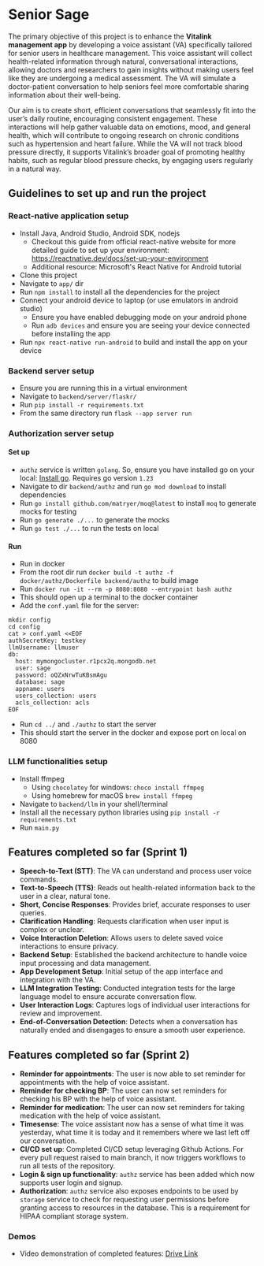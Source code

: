 # Senior Sage

The primary objective of this project is to enhance the **Vitalink management app** by developing a voice assistant (VA) specifically tailored for senior users in healthcare management. This voice assistant will collect health-related information through natural, conversational interactions, allowing doctors and researchers to gain insights without making users feel like they are undergoing a medical assessment. The VA will simulate a doctor-patient conversation to help seniors feel more comfortable sharing information about their well-being.

Our aim is to create short, efficient conversations that seamlessly fit into the user’s daily routine, encouraging consistent engagement. These interactions will help gather valuable data on emotions, mood, and general health, which will contribute to ongoing research on chronic conditions such as hypertension and heart failure. While the VA will not track blood pressure directly, it supports Vitalink’s broader goal of promoting healthy habits, such as regular blood pressure checks, by engaging users regularly in a natural way.

## Guidelines to set up and run the project

### React-native application setup
- Install Java, Android Studio, Android SDK, nodejs
    - Checkout this guide from official react-native website for more detailed guide to set up your environment: https://reactnative.dev/docs/set-up-your-environment
    - Additional resource: Microsoft's React Native for Android tutorial
- Clone this project
- Navigate to `app/` dir
- Run `npm install` to install all the dependencies for the project
- Connect your android device to laptop (or use emulators in android studio)
    - Ensure you have enabled debugging mode on your android phone
    - Run `adb devices` and ensure you are seeing your device connected before installing the app
- Run `npx react-native run-android` to build and install the app on your device

### Backend server setup
- Ensure you are running this in a virtual environment
- Navigate to `backend/server/flaskr/`
- Run `pip install -r requirements.txt`
- From the same directory run `flask --app server run`

### Authorization server setup
#### Set up
- `authz` service is written `golang`. So, ensure you have installed go on your local: [Install go](https://go.dev/doc/install). Requires go version `1.23`
- Navigate to dir `backend/authz` and run `go mod download` to install dependencies
- Run `go install github.com/matryer/moq@latest` to install `moq` to generate mocks for testing
- Run `go generate ./...` to generate the mocks
- Run `go test ./...` to run the tests on local


#### Run
- Run in docker
- From the root dir run `docker build -t authz -f docker/authz/Dockerfile backend/authz` to build image
- Run `docker run -it --rm -p 8080:8080 --entrypoint bash authz`
- This should open up a terminal to the docker container
- Add the `conf.yaml` file for the server:
```
mkdir config
cd config
cat > conf.yaml <<EOF
authSecretKey: testkey
llmUsername: llmuser
db:
  host: mymongocluster.r1pcx2q.mongodb.net
  user: sage
  password: oQZxNrwTuKBsmAgu
  database: sage
  appname: users
  users_collection: users
  acls_collection: acls
EOF
```
- Run `cd ../` and `./authz` to start the server
- This should start the server in the docker and expose port on local on 8080

### LLM functionalities setup
- Install ffmpeg
    - Using `chocolatey` for windows: `choco install ffmpeg`
    - Using homebrew for macOS `brew install ffmpeg`
- Navigate to `backend/llm` in your shell/terminal
- Install all the necessary python libraries using `pip install -r requirements.txt`
- Run `main.py`

## Features completed so far (Sprint 1)

- **Speech-to-Text (STT)**: The VA can understand and process user voice commands.
- **Text-to-Speech (TTS)**: Reads out health-related information back to the user in a clear, natural tone.
- **Short, Concise Responses**: Provides brief, accurate responses to user queries.
- **Clarification Handling**: Requests clarification when user input is complex or unclear.
- **Voice Interaction Deletion**: Allows users to delete saved voice interactions to ensure privacy.
- **Backend Setup**: Established the backend architecture to handle voice input processing and data management.
- **App Development Setup**: Initial setup of the app interface and integration with the VA.
- **LLM Integration Testing**: Conducted integration tests for the large language model to ensure accurate conversation flow.
- **User Interaction Logs**: Captures logs of individual user interactions for review and improvement.
- **End-of-Conversation Detection**: Detects when a conversation has naturally ended and disengages to ensure a smooth user experience.

## Features completed so far (Sprint 2)

- **Reminder for appointments**: The user is now able to set reminder for appointments with the help of voice assistant.
- **Reminder for checking BP**: The user can now set reminders for checking his BP with the help of voice assistant.
- **Reminder for medication**: The user can now set reminders for taking medication with the help of voice assistant.
- **Timesense**: The voice assistant now has a sense of what time it was yesterday, what time it is today and it remembers where we last left off our conversation.
- **CI/CD set up**: Completed CI/CD setup leveraging Github Actions. For every pull request raised to main branch, it now triggers workflows to run all tests of the repository.
- **Login & sign up functionality**: `authz` service has been added which now supports user login and signup.
- **Authorization**:  `authz` service also exposes endpoints to be used by `storage` service to check for requesting user permissions before granting access to resources in the database. This is a requirement for HIPAA compliant storage system.

### Demos

- Video demonstration of completed features: [Drive Link](https://drive.google.com/drive/u/0/folders/13SrXH7Rgg0j0vdOqyGlyub7U1ZGvrnYm)
